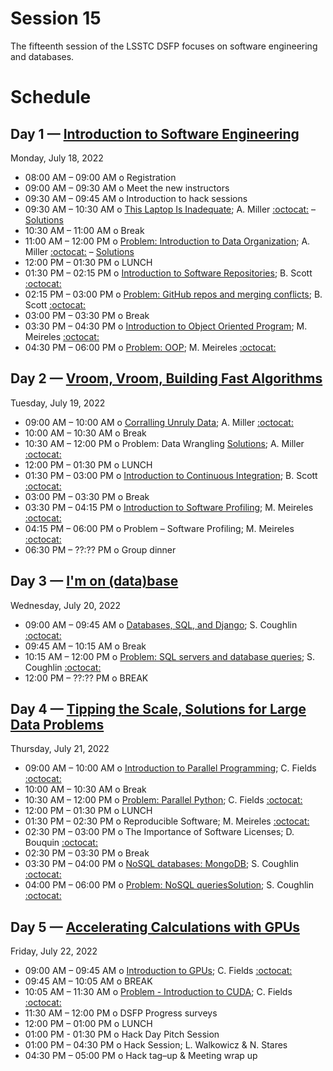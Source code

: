 # Session 15

The fifteenth session of the LSSTC DSFP focuses on software engineering and databases.

# Schedule


## Day 1 — [Introduction to Software Engineering](Day1/)

Monday, July 18, 2022

 * 08:00 AM – 09:00 AM  o  Registration
 * 09:00 AM – 09:30 AM  o  Meet the new instructors
 * 09:30 AM – 09:45 AM  o  Introduction to hack sessions
 * 09:30 AM – 10:30 AM  o  [This Laptop Is Inadequate](Day1/ThisLaptopIsInadequate.ipynb); A. Miller [:octocat:](https://github.com/adamamiller) – [Solutions](Day1/ThisLaptopIsInadequateSolutions.ipynb)
 * 10:30 AM – 11:00 AM  o  Break
 * 11:00 AM – 12:00 PM  o  [Problem: Introduction to Data Organization](Day1/IntroductionToDataOrganization.ipynb); A. Miller [:octocat:](https://github.com/adamamiller)  – [Solutions](IntroductionToDataOrganizationSolutions.ipynb)
 * 12:00 PM – 01:30 PM  o  LUNCH
 * 01:30 PM – 02:15 PM  o  [Introduction to Software Repositories](Day1/IntroductionToSoftwareRespositories.pdf); B. Scott [:octocat:](https://github.com/bscot) 
 * 02:15 PM – 03:00 PM  o  [Problem: GitHub repos and merging conflicts](Day1/DSFP_intro_2_git.ipynb); B. Scott [:octocat:](https://github.com/bscot) 
 * 03:00 PM – 03:30 PM  o  Break
 * 03:30 PM – 04:30 PM  o  [Introduction to Object Oriented Program](Day1/oop/); M. Meireles [:octocat:](https://github.com/marimeireles) 
 * 04:30 PM – 06:00 PM  o  [Problem: OOP](Day1/oop/06.Exercises.ipynb); M. Meireles [:octocat:](https://github.com/marimeireles)

## Day 2 — [Vroom, Vroom, Building Fast Algorithms](Day2/)

Tuesday, July 19, 2022

 * 09:00 AM – 10:00 AM  o  [Corralling Unruly Data](Day2/CorrallingUnrulyData.ipynb); A. Miller [:octocat:](https://github.com/adamamiller)
 * 10:00 AM – 10:30 AM  o  Break
 * 10:30 AM – 12:00 PM  o  Problem: Data Wrangling [Solutions](Day2/CorrallingUnrulyDataSolutions.ipynb); A. Miller [:octocat:](https://github.com/adamamiller)
  * 12:00 PM – 01:30 PM  o  LUNCH 
 * 01:30 PM – 03:00 PM  o  [Introduction to Continuous Integration](Day2/IntroductionToContinuousIntegration.pdf); B. Scott [:octocat:](https://github.com/bscot) 
 * 03:00 PM – 03:30 PM  o  Break
 * 03:30 PM – 04:15 PM  o  [Introduction to Software Profiling](Day2/performance/); M. Meireles [:octocat:](https://github.com/marimeireles) 
 * 04:15 PM – 06:00 PM  o  Problem – Software Profiling; M. Meireles [:octocat:](https://github.com/marimeireles) 
 * 06:30 PM – ??:?? PM  o  Group dinner


## Day 3 — [I'm on (data)base](Day3/)

Wednesday, July 20, 2022

 * 09:00 AM – 09:45 AM  o  [Databases, SQL, and Django](Day3/DatabasesSQLDjango.pdf); S. Coughlin [:octocat:](https://github.com/scottcoughlin2014)
 * 09:45 AM – 10:15 AM  o  Break
 * 10:15 AM – 12:00 PM  o  [Problem: SQL servers and database queries](Day3/IntroductionToSQL.ipynb); S. Coughlin [:octocat:](https://github.com/scottcoughlin2014)
 * 12:00 PM – ??:?? PM  o  BREAK
 
## Day 4 — [Tipping the Scale, Solutions for Large Data Problems](Day4/)

Thursday, July 21, 2022

 * 09:00 AM – 10:00 AM  o  [Introduction to Parallel Programming](Day4/IntroductionToParallelProgramming.pdf); C. Fields [:octocat:](https://github.com/carlnotsagan)
 * 10:00 AM – 10:30 AM  o  Break
 * 10:30 AM – 12:00 PM  o  [Problem: Parallel Python](Day4/fields_intro_to_parallel_computing.ipynb); C. Fields [:octocat:](https://github.com/carlnotsagan)
 * 12:00 PM – 01:30 PM  o  LUNCH 
 * 01:30 PM – 02:30 PM  o  Reproducible Software; M. Meireles [:octocat:](https://github.com/marimeireles) 
 * 02:30 PM – 03:00 PM  o  The Importance of Software Licenses; D. Bouquin [:octocat:](https://github.com/dbouquin)
 * 02:30 PM – 03:30 PM  o  Break
 * 03:30 PM – 04:00 PM  o  [NoSQL databases: MongoDB](Day4/LSSTC-DSFP-Session15-Day4-NoSQL-databases-MongoDB.pdf); S. Coughlin [:octocat:](https://github.com/scottcoughlin2014) 
 * 04:00 PM – 06:00 PM  o  [Problem: NoSQL queries](Day4/MongoDB.ipynb)[Solution](Day4/MongoDB-answers.ipynb); S. Coughlin [:octocat:](https://github.com/scottcoughlin2014) 
 
## Day 5 — [Accelerating Calculations with GPUs](Day5/)

Friday, July 22, 2022

 * 09:00 AM – 09:45 AM  o  [Introduction to GPUs](Day5/GraphicsProcessingUnits.pdf); C. Fields [:octocat:](https://github.com/carlnotsagan)
 * 09:45 AM – 10:05 AM  o  BREAK
 * 10:05 AM – 11:30 AM  o  [Problem - Introduction to CUDA](Day5/fields_intro_to_GPUs.ipynb); C. Fields [:octocat:](https://github.com/carlnotsagan)
 * 11:30 AM – 12:00 PM  o  DSFP Progress surveys
 * 12:00 PM – 01:00 PM  o  LUNCH
 * 01:00 PM - 01:30 PM  o  Hack Day Pitch Session
 * 01:00 PM – 04:30 PM  o  Hack Session; L. Walkowicz & N. Stares
 * 04:30 PM – 05:00 PM  o  Hack tag–up & Meeting wrap up
